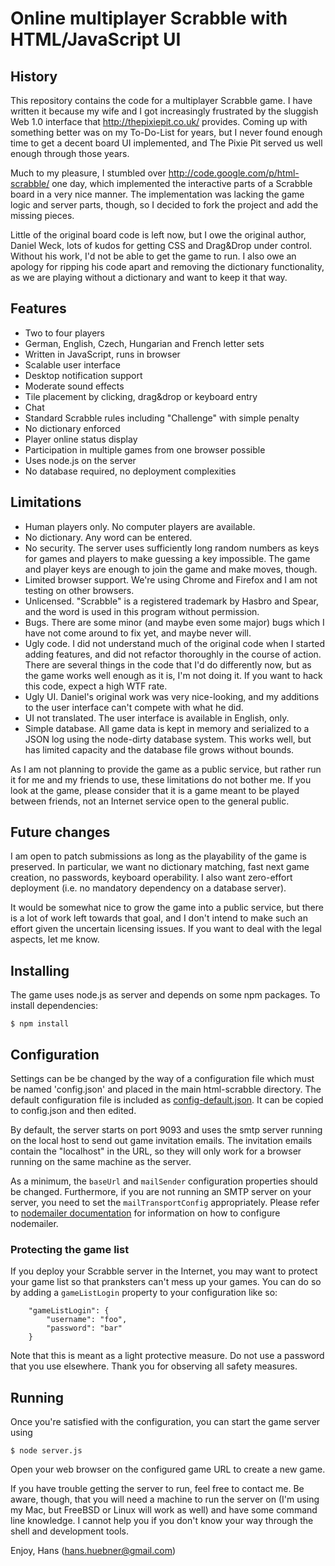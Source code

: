 # Online multiplayer Scrabble with HTML/JavaScript UI

## History

This repository contains the code for a multiplayer Scrabble game.  I
have written it because my wife and I got increasingly frustrated by
the sluggish Web 1.0 interface that http://thepixiepit.co.uk/
provides.  Coming up with something better was on my To-Do-List for
years, but I never found enough time to get a decent board UI
implemented, and The Pixie Pit served us well enough through those
years.

Much to my pleasure, I stumbled over
http://code.google.com/p/html-scrabble/ one day, which implemented the
interactive parts of a Scrabble board in a very nice manner.  The
implementation was lacking the game logic and server parts, though, so
I decided to fork the project and add the missing pieces.

Little of the original board code is left now, but I owe the original
author, Daniel Weck, lots of kudos for getting CSS and Drag&Drop under
control.  Without his work, I'd not be able to get the game to run.  I
also owe an apology for ripping his code apart and removing the
dictionary functionality, as we are playing without a dictionary and
want to keep it that way.

## Features

* Two to four players
* German, English, Czech, Hungarian and French letter sets
* Written in JavaScript, runs in browser
* Scalable user interface
* Desktop notification support
* Moderate sound effects
* Tile placement by clicking, drag&drop or keyboard entry
* Chat
* Standard Scrabble rules including "Challenge" with simple penalty
* No dictionary enforced
* Player online status display
* Participation in multiple games from one browser possible
* Uses node.js on the server
* No database required, no deployment complexities

## Limitations

* Human players only.  No computer players are available.
* No dictionary.  Any word can be entered.
* No security.  The server uses sufficiently long random numbers as keys for
  games and players to make guessing a key impossible.  The game and player
  keys are enough to join the game and make moves, though.
* Limited browser support.  We're using Chrome and Firefox and I am not
  testing on other browsers.
* Unlicensed.  "Scrabble" is a registered trademark by Hasbro and Spear, and
  the word is used in this program without permission.
* Bugs.  There are some minor (and maybe even some major) bugs which I have
  not come around to fix yet, and maybe never will.
* Ugly code.  I did not understand much of the original code when I started
  adding features, and did not refactor thoroughly in the course of action.
  There are several things in the code that I'd do differently now, but as
  the game works well enough as it is, I'm not doing it.  If you want to
  hack this code, expect a high WTF rate.
* Ugly UI.  Daniel's original work was very nice-looking, and my additions
  to the user interface can't compete with what he did.
* UI not translated.  The user interface is available in English, only.
* Simple database.  All game data is kept in memory and serialized to a JSON
  log using the node-dirty database system.  This works well, but has limited
  capacity and the database file grows without bounds.

As I am not planning to provide the game as a public service, but rather
run it for me and my friends to use, these limitations do not bother me.
If you look at the game, please consider that it is a game meant to be
played between friends, not an Internet service open to the general public.

## Future changes

I am open to patch submissions as long as the playability of the game
is preserved.  In particular, we want no dictionary matching, fast
next game creation, no passwords, keyboard operability.  I also want
zero-effort deployment (i.e. no mandatory dependency on a database
server).

It would be somewhat nice to grow the game into a public service, but
there is a lot of work left towards that goal, and I don't intend to
make such an effort given the uncertain licensing issues.  If you want
to deal with the legal aspects, let me know.

## Installing

The game uses node.js as server and depends on some npm packages.  To install
dependencies:

```
$ npm install
```

## Configuration

Settings can be be changed by the way of a configuration file which
must be named 'config.json' and placed in the main html-scrabble
directory.  The default configuration file is included as
[config-default.json](html-scrabble/blob/master/config-default.json). It
can be copied to config.json and then edited.

By default, the server starts on port 9093 and uses the smtp server
running on the local host to send out game invitation emails.  The
invitation emails contain the "localhost" in the URL, so they will
only work for a browser running on the same machine as the server.

As a minimum, the ```baseUrl``` and ```mailSender``` configuration
properties should be changed.  Furthermore, if you are not running an
SMTP server on your server, you need to set the
```mailTransportConfig``` appropriately.  Please refer to [nodemailer
documentation](http://documentup.com/andris9/nodemailer/#setting-up-a-transport-method)
for information on how to configure nodemailer.

### Protecting the game list

If you deploy your Scrabble server in the Internet, you may want to
protect your game list so that pranksters can't mess up your games.
You can do so by adding a ```gameListLogin``` property to your
configuration like so:

```
    "gameListLogin": {
        "username": "foo",
        "password": "bar"
    }
```

Note that this is meant as a light protective measure.  Do not use a
password that you use elsewhere.  Thank you for observing all safety
measures.

## Running

Once you're satisfied with the configuration, you can start the game
server using

```
$ node server.js
```

Open your web browser on the configured game URL to create a new game.

If you have trouble getting the server to run, feel free to contact
me.  Be aware, though, that you will need a machine to run the server
on (I'm using my Mac, but FreeBSD or Linux will work as well) and have
some command line knowledge.  I cannot help you if you don't know your
way through the shell and development tools.

Enjoy,
Hans (hans.huebner@gmail.com)
